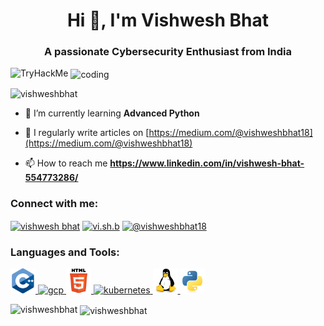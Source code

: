
<h1 align="center">Hi 👋, I'm Vishwesh Bhat</h1>
<h3 align="center">A passionate Cybersecurity Enthusiast from India</h3>

<img src="https://tryhackme-badges.s3.amazonaws.com/vishweshbhat.png" alt="TryHackMe">

<img align="center" alt="coding" width="400" src="https://media.tenor.com/5ry-200hErMAAAAd/hacker-hacker-man.gif">

<p align="left"> <img src="https://komarev.com/ghpvc/?username=vishweshbhat&label=Profile%20views&color=0e75b6&style=flat" alt="vishweshbhat" /> </p>

- 🌱 I’m currently learning **Advanced Python**

- 📝 I regularly write articles on [https://medium.com/@vishweshbhat18](https://medium.com/@vishweshbhat18)

- 📫 How to reach me **https://www.linkedin.com/in/vishwesh-bhat-554773286/**

<h3 align="left">Connect with me:</h3>
<p align="left">
<a href="https://linkedin.com/in/vishwesh bhat" target="blank"><img align="center" src="https://raw.githubusercontent.com/rahuldkjain/github-profile-readme-generator/master/src/images/icons/Social/linked-in-alt.svg" alt="vishwesh bhat" height="30" width="40" /></a>
<a href="https://instagram.com/vi.sh.b" target="blank"><img align="center" src="https://raw.githubusercontent.com/rahuldkjain/github-profile-readme-generator/master/src/images/icons/Social/instagram.svg" alt="vi.sh.b" height="30" width="40" /></a>
<a href="https://medium.com/@vishweshbhat18" target="blank"><img align="center" src="https://raw.githubusercontent.com/rahuldkjain/github-profile-readme-generator/master/src/images/icons/Social/medium.svg" alt="@vishweshbhat18" height="30" width="40" /></a>
</p>

<h3 align="left">Languages and Tools:</h3>
<p align="left"> <a href="https://www.w3schools.com/cpp/" target="_blank" rel="noreferrer"> <img src="https://raw.githubusercontent.com/devicons/devicon/master/icons/cplusplus/cplusplus-original.svg" alt="cplusplus" width="40" height="40"/> </a> <a href="https://cloud.google.com" target="_blank" rel="noreferrer"> <img src="https://www.vectorlogo.zone/logos/google_cloud/google_cloud-icon.svg" alt="gcp" width="40" height="40"/> </a> <a href="https://www.w3.org/html/" target="_blank" rel="noreferrer"> <img src="https://raw.githubusercontent.com/devicons/devicon/master/icons/html5/html5-original-wordmark.svg" alt="html5" width="40" height="40"/> </a> <a href="https://kubernetes.io" target="_blank" rel="noreferrer"> <img src="https://www.vectorlogo.zone/logos/kubernetes/kubernetes-icon.svg" alt="kubernetes" width="40" height="40"/> </a> <a href="https://www.linux.org/" target="_blank" rel="noreferrer"> <img src="https://raw.githubusercontent.com/devicons/devicon/master/icons/linux/linux-original.svg" alt="linux" width="40" height="40"/> </a> <a href="https://www.python.org" target="_blank" rel="noreferrer"> <img src="https://raw.githubusercontent.com/devicons/devicon/master/icons/python/python-original.svg" alt="python" width="40" height="40"/> </a> </p>

<p><img align="left" src="https://github-readme-stats.vercel.app/api/top-langs?username=vishweshbhat&show_icons=true&locale=en&layout=compact" alt="vishweshbhat" /></p>

<p>&nbsp;<img align="center" src="https://github-readme-stats.vercel.app/api?username=vishweshbhat&show_icons=true&locale=en" alt="vishweshbhat" /></p>
